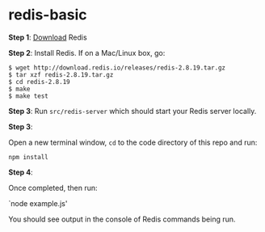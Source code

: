 # redis-basic

**Step 1**: [Download](http://redis.io/download) Redis 


**Step 2**: Install Redis. If on a Mac/Linux box, go:

    $ wget http://download.redis.io/releases/redis-2.8.19.tar.gz
    $ tar xzf redis-2.8.19.tar.gz
    $ cd redis-2.8.19
    $ make
    $ make test
    
**Step 3**: Run `src/redis-server` which should start your Redis server locally.

**Step 3**:

Open a new terminal window, `cd` to the code directory of this repo and run:

`npm install`

**Step 4**:

Once completed, then run:

`node example.js'

You should see output in the console of Redis commands being run.